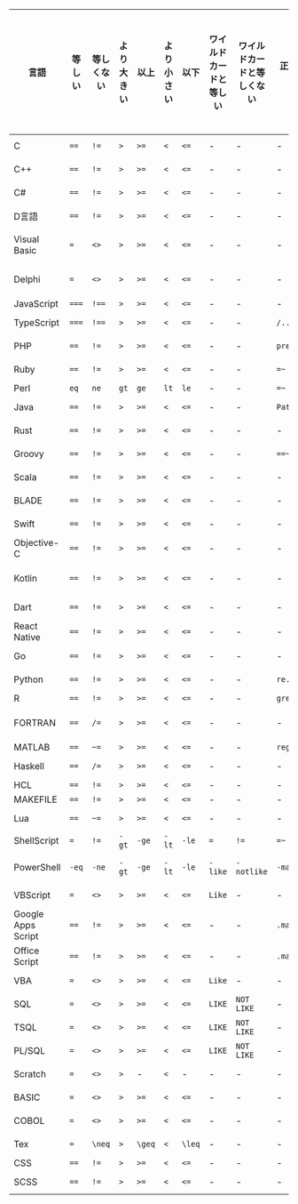 ﻿| 言語 | 等しい | 等しくない | より大きい | 以上 | より小さい | 以下 | ワイルドカードと等しい | ワイルドカードと等しくない | 正規表現と等しい | 正規表現と等しくない | オブジェクトの同一性 | 型の比較 | ビット単位の比較 | 包含関係 | 範囲比較 | nullチェック | 同値性 | 参照による比較 | パターンマッチング | 論理演算子 | 同一性演算子 | 包含演算子 | ビット演算子 | シフト演算子 | 三項演算子 |
| --- | --- | --- | --- | --- | --- | --- | --- | --- | --- | --- | --- | --- | --- | --- | --- | --- | --- | --- | --- | --- | --- | --- | --- | --- | --- |
| C | `==` | `!=` | `>` | `>=` | `<` | `<=` | - | - | - | - | - | - | `&` | - | - | - | - | `&` | - | `&&`, `\|\|` | - | - | `&`, `\|`, `^` | `<<`, `>>` | `?:` |
| C++ | `==` | `!=` | `>` | `>=` | `<` | `<=` | - | - | - | - | `std::is_same` | `typeid` | `&` | - | - | - | `std::equal_to` | `std::addressof` | - | `&&`, `\|\|` | `std::is_same` | - | `&`, `\|`, `^` | `<<`, `>>` | `?:` |
| C# | `==` | `!=` | `>` | `>=` | `<` | `<=` | - | - | - | - | `ReferenceEquals` | `is`, `as` | `&` | - | - | `??` | `Equals` | `ReferenceEquals` | `is` | `&&`, `\|\|` | `is` | - | `&`, `\|`, `^` | `<<`, `>>` | `?:` |
| D言語 | `==` | `!=` | `>` | `>=` | `<` | `<=` | - | - | - | - | - | - | `&` | - | - | - | - | `&` | - | `&&`, `\|\|` | - | - | `&`, `\|`, `^` | `<<`, `>>` | `?:` |
| Visual Basic | `=` | `<>` | `>` | `>=` | `<` | `<=` | - | - | - | - | `Object.ReferenceEquals` | `TypeOf` | - | - | - | - | `Object.Equals` | `Object.ReferenceEquals` | - | `And`, `Or` | `TypeOf` | - | `And`, `Or`, `Xor` | `<<`, `>>` | `If` |
| Delphi | `=` | `<>` | `>` | `>=` | `<` | `<=` | - | - | - | - | - | - | `and` | - | - | - | - | `and` | - | `and`, `or` | - | - | `and`, `or`, `xor` | `shl`, `shr` | `if` |
| JavaScript | `===` | `!==` | `>` | `>=` | `<` | `<=` | - | - | - | - | - | - | - | - | - | - | - | - | - | `&&`, `\|\|` | - | - | - | - | `?:` |
| TypeScript | `===` | `!==` | `>` | `>=` | `<` | `<=` | - | - | `/.../` | - | - | `typeof`, `instanceof` | `&` | - | - | `??` | - | - | - | `&&`, `\|\|` | - | - | `&`, `\|`, `^` | `<<`, `>>` | `?:` |
| PHP | `==` | `!=` | `>` | `>=` | `<` | `<=` | - | - | `preg_match` | - | - | `instanceof` | `&` | `in_array`, `array_key_exists` | - | `isset`, `is_null` | - | - | - | `&&`, `\|\|` | - | - | `&`, `\|`, `^` | - | `?:` |
| Ruby | `==` | `!=` | `>` | `>=` | `<` | `<=` | - | - | `=~` | `!~` | `.equal?` | `.is_a?`, `.kind_of?` | `&` | `.include?` | `.between?` | `.nil?` | `.eql?` | - | - | `&&`, `\|\|` | `.equal?` | `.include?` | `&`, `\|`, `^` | - | - |
| Perl | `eq` | `ne` | `gt` | `ge` | `lt` | `le` | - | - | `=~` | `!~` | - | - | `&` | - | - | `defined` | - | - | - | `&&`, `\|\|` | - | - | `&`, `\|`, `^` | - | `?:` |
| Java | `==` | `!=` | `>` | `>=` | `<` | `<=` | - | - | `Pattern.matches` | - | `==` | `instanceof` | `&` | `.contains` | - | - | `.equals` | `==` | - | `&&`, `\|\|` | `==` | `.contains` | `&`, `\|`, `^` | `<<`, `>>` | `?:` |
| Rust | `==` | `!=` | `>` | `>=` | `<` | `<=` | - | - | - | - | `std::ptr::eq` | `is` | `&` | `.contains` | - | `Option::is_none`, `Option::is_some` | `.eq` | `std::ptr::eq` | - | `&&`, `\|\|` | `std::ptr::eq` | - | `&`, `\|`, `^` | `<<`, `>>` | - |
| Groovy | `==` | `!=` | `>` | `>=` | `<` | `<=` | - | - | `==~` | `!~` | `.is` | `instanceof` | `&` | `.contains` | - | - | `.equals` | `is` | - | `&&`, `\|\|` | `is` | `.contains` | `&`, `\|`, `^` | `<<`, `>>` | `?:` |
| Scala | `==` | `!=` | `>` | `>=` | `<` | `<=` | - | - | - | - | `eq`, `ne` | `isInstanceOf` | `&` | - | - | - | `equals` | `eq` | - | `&&`, `\|\|` | `eq` | - | `&`, `\|`, `^` | `<<`, `>>` | - |
| BLADE | `==` | `!=` | `>` | `>=` | `<` | `<=` | - | - | - | - | - | - | `&` | - | - | - | - | - | - | `&&`, `\|\|` | - | - | `&`, `\|`, `^` | `<<`, `>>` | `?:` |
| Swift | `==` | `!=` | `>` | `>=` | `<` | `<=` | - | - | - | - | `===`, `!==` | `is` | `&` | `.contains` | - | - | `.isEqual` | `===` | - | `&&`, `\|\|` | `===` | `.contains` | `&`, `\|`, `^` | `<<`, `>>` | `?:` |
| Objective-C | `==` | `!=` | `>` | `>=` | `<` | `<=` | - | - | - | - | `==` | `isKindOfClass`, `isMemberOfClass` | `&` | - | - | - | `isEqual` | `==` | - | `&&`, `\|\|` | `==` | - | `&`, `\|`, `^` | `<<`, `>>` | - |
| Kotlin | `==` | `!=` | `>` | `>=` | `<` | `<=` | - | - | - | - | `===`, `!==` | `is` | `and` | - | - | `?.` | `equals` | `===` | - | `&&`, `\|\|` | `===` | - | `and`, `or`, `xor` | `shl`, `shr` | `?:` |
| Dart | `==` | `!=` | `>` | `>=` | `<` | `<=` | - | - | - | - | `identical` | `is` | `&` | `.contains` | - | - | `==` | `identical` | - | `&&`, `\|\|` | `identical` | `.contains` | `&`, `\|`, `^` | `<<`, `>>` | `?:` |
| React Native | `==` | `!=` | `>` | `>=` | `<` | `<=` | - | - | - | - | - | `typeof`, `instanceof` | `&` | - | - | - | `===` | - | - | `&&`, `\|\|` | - | - | `&`, `\|`, `^` | `<<`, `>>` | `?:` |
| Go | `==` | `!=` | `>` | `>=` | `<` | `<=` | - | - | - | - | - | `.Type` | `&` | - | - | - | `==` | - | - | `&&`, `\|\|` | - | - | `&`, `\|`, `^` | `<<`, `>>` | - |
| Python | `==` | `!=` | `>` | `>=` | `<` | `<=` | - | - | `re.match` | - | `is` | `isinstance` | `&` | `in` | - | `is None` | `==` | `is` | - | `and`, `or` | `is` | `in` | `&`, `\|`, `^` | `<<`, `>>` | - |
| R | `==` | `!=` | `>` | `>=` | `<` | `<=` | - | - | `grepl` | - | - | `is` | `&` | `%in%` | - | `is.null` | `identical` | - | - | `&&`, `\|\|` | - | `%in%` | `&`, `\|` | - | `ifelse` |
| FORTRAN | `==` | `/=` | `>` | `>=` | `<` | `<=` | - | - | - | - | - | - | `.and.` | - | - | - | - | - | - | `.and.`, `.or.` | - | - | `.and.`, `.or.`, `.xor.` | - | - |
| MATLAB | `==` | `~=` | `>` | `>=` | `<` | `<=` | - | - | `regexp` | - | - | `isa` | `&` | - | - | `isempty` | `isequal` | - | - | `&&`, `\|\|` | - | - | `&`, `\|` | - | `?:` |
| Haskell | `==` | `/=` | `>` | `>=` | `<` | `<=` | - | - | - | - | - | - | `.&.` | - | - | - | - | - | - | `&&`, `\|\|` | - | - | `.&.`, `.\|.` | - | - |
| HCL | `==` | `!=` | `>` | `>=` | `<` | `<=` | - | - | - | - | - | - | - | - | - | - | - | - | - | `&&`, `\|\|` | - | - | - | - | `? :` |
| MAKEFILE | `==` | `!=` | `>` | `>=` | `<` | `<=` | - | - | - | - | - | - | - | - | - | - | - | - | - | - | - | - | - | - | - |
| Lua | `==` | `~=` | `>` | `>=` | `<` | `<=` | - | - | - | - | - | - | `&` | - | - | - | - | - | - | `and`, `or` | - | - | `&`, `\|`, `~` | `<<`, `>>` | - |
| ShellScript | `=` | `!=` | `-gt` | `-ge` | `-lt` | `-le` | `=` | `!=` | `=~` | - | - | - | - | - | - | - | - | - | - | `&&`, `\|\|` | - | - | - | - | - |
| PowerShell | `-eq` | `-ne` | `-gt` | `-ge` | `-lt` | `-le` | `-like` | `-notlike` | `-match` | `-notmatch` | - | `-is`, `-as` | - | `-contains`, `-in` | - | `$null` | - | - | - | `-and`, `-or` | - | `-contains`, `-in` | - | - | `-` |
| VBScript | `=` | `<>` | `>` | `>=` | `<` | `<=` | `Like` | - | - | - | - | `Is` | - | - | - | `Is Nothing` | - | `Is` | - | `And`, `Or` | `Is` | - | - | - | `IIf` |
| Google Apps Script | `==` | `!=` | `>` | `>=` | `<` | `<=` | - | - | `.match` | - | - | `instanceof` | `&` | `.includes` | - | `== null` | `.equals` | - | - | `&&`, `\|\|` | - | `.includes` | `&`, `\|`, `^` | - | `? :` |
| Office Script | `==` | `!=` | `>` | `>=` | `<` | `<=` | - | - | `.match` | - | - | `instanceof` | `&` | `.includes` | - | `== null` | `.equals` | - | - | `&&`, `\|\|` | - | `.includes` | `&`, `\|`, `^` | - | `? :` |
| VBA | `=` | `<>` | `>` | `>=` | `<` | `<=` | `Like` | - | - | - | - | `TypeName` | - | - | - | `Is Nothing` | - | - | - | `And`, `Or` | - | - | - | - | `IIf` |
| SQL | `=` | `<>` | `>` | `>=` | `<` | `<=` | `LIKE` | `NOT LIKE` | - | - | - | - | - | `IN` | - | `IS NULL` | - | - | - | `AND`, `OR` | - | `IN` | - | - | `CASE` |
| TSQL | `=` | `<>` | `>` | `>=` | `<` | `<=` | `LIKE` | `NOT LIKE` | - | - | - | - | - | `IN` | - | `IS NULL` | - | - | - | `AND`, `OR` | - | `IN` | - | - | `CASE` |
| PL/SQL | `=` | `<>` | `>` | `>=` | `<` | `<=` | `LIKE` | `NOT LIKE` | - | - | - | - | - | `IN` | - | `IS NULL` | - | - | - | `AND`, `OR` | - | `IN` | - | - | `DECODE` |
| Scratch | `=` | `<>` | `>` | - | `<` | - | - | - | - | - | - | - | - | - | - | - | - | - | - | `and`, `or` | - | - | - | - | - |
| BASIC | `=` | `<>` | `>` | `>=` | `<` | `<=` | - | - | - | - | - | - | - | - | - | - | - | - | - | `AND`, `OR` | - | - | - | - | - |
| COBOL | `=` | `<>` | `>` | `>=` | `<` | `<=` | - | - | - | - | - | - | - | - | - | - | - | - | - | `AND`, `OR` | - | - | - | - | - |
| Tex | `=` | `\neq` | `>` | `\geq` | `<` | `\leq` | - | - | - | - | - | - | - | - | - | - | - | - | - | `and`, `or` | - | - | - | - | - |
| CSS | `==` | `!=` | `>` | `>=` | `<` | `<=` | - | - | - | - | - | - | - | - | - | - | - | - | - | `&&`, `\|\|` | - | - | - | - | - |
| SCSS | `==` | `!=` | `>` | `>=` | `<` | `<=` | - | - | - | - | - | - | - | - | - | - | - | - | - | `and`, `or` | - | - | - | - | - |
